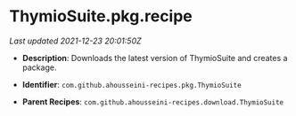 # ThymioSuite.pkg.recipe

_Last updated 2021-12-23 20:01:50Z_

- **Description**: Downloads the latest version of ThymioSuite and creates a package.

- **Identifier**: `com.github.ahousseini-recipes.pkg.ThymioSuite`

- **Parent Recipes**: `com.github.ahousseini-recipes.download.ThymioSuite`
